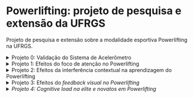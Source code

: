 # Powerlifting: projeto de pesquisa e extensão da UFRGS
Projeto de pesquisa e extensão sobre a modalidade esportiva Powerlifting na UFRGS.

<details>
  <summary>Projeto 0: Validação do Sistema de Acelerômetro</summary>
 Objetivo: validar um sistema da avaliação da aceleração da barra durante a execução das habilidades do Powerlifting
 Hipótese: não há.
 Delineamento e Procedimento: o participante deverá executar as habilidades do Powerlifting em um sistema "padrão ouro" (setor biomecânica) e o nosso sistema de acelerômetro.
  
  - Data: 01/08/2024 - 31/10/2024
  - Responsável:
  - Equipe:
</details>

<details>
  <summary>Projeto 1: Efeitos do foco de atenção no Powerlifting</summary>
Objetivo: avaliar os efeitos do foco de atenção na estratégia de controle motor e na aprendizagem motora no Powerlifting

Hipótese: foco externo apresentará melhores níveis de aprendizagem motora nas habilidades do Powerlifting do que o foco interno. 

Delineamento e Procedimento: os participantes da pesquisa serão divididos igualmente, contrabalanceados por sexo e pareados por idade, em três grupos: treinamento com foco interno; treinamento com foco externo; grupo controle, que realizará apenas o treinamento de força sem direcionamento de atenção. Os três grupos passarão por três fases distintas ao longo do experimento: pré-treinamento, treinamento de força e pós-treinamento. O pré-treinamento compreenderá a sessão de familiarização e o teste de uma repetição máxima (1RM) com intervalo de 24 horas entre as sessões. A fase de treinamento compreenderá uma periodização de oito semanas que iniciará 48h após o teste de 1RM e o pós-treinamento será realizado ao menos 48h após o fim do treinamento periodizado, ocorrendo novamente o teste de 1RM.
 
Medidas: 1RM nas habilidades.  
  
  - Data: 31/10/2024 - 15/12/2024
  - Responsável: Mathias 
  - Equipe:
</details>

<details>
  <summary>Projeto 2: Efeitos da interferência contextual na aprendizagem do Powerlifting</summary>
 Objetivo
  
  - 
  - 
  - 
</details>

<details>
  <summary>Projeto 3: Efeitos do <em>feedback<em> visual no Powerlifting</summary>
 Objetivo: avaliar os efeitos do <em>feedback<em> visual no controle motor e na apredizagem motora de habilidades do Powerlifting
 Hipótese: haverá especificidade do tipo de prática com a condição de teste.
 Delineamento e Procedimento: Dois grupos: 1) <em>feedback<em> visual (espelho);  2) sem <em>feedback<em> visual (espelho). Pré-teste e pós-teste com a condição sem e com feedback visual

  - Data: -
  - Responsável: -
  - Equipe: -
</details>


<details>
  <summary>Projeto 4: Cognitive load na elite e novatos em Powerlifting</summary>
 Objetivo
  
  - 
  - 
  - 
</details>
